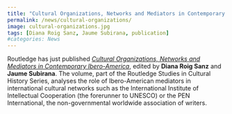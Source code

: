 ```yaml
---
title: "Cultural Organizations, Networks and Mediators in Contemporary Ibero-America"
permalink: /news/cultural-organizations/
image: cultural-organizations.jpg
tags: [Diana Roig Sanz, Jaume Subirana, publication]
#categories: News
---
```

Routledge has just published [*Cultural Organizations, Networks and Mediators in Contemporary Ibero-America*](https://www.routledge.com/Cultural-Organizations-Networks-and-Mediators-in-Contemporary-Ibero-America/Roig-Sanz-Subirana/p/book/9780367280505), edited by **Diana Roig Sanz** and **Jaume Subirana**. The volume, part of the Routledge Studies in Cultural History Series, analyses the role of Ibero-American mediators in international cultural networks such as the International Institute of Intellectual Cooperation (the forerunner to UNESCO) or the PEN International, the non-governmental worldwide association of writers.
